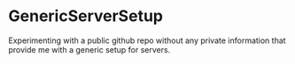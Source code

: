 # GenericServerSetup

Experimenting with a public github repo without any private information that provide me with a generic setup for servers.

